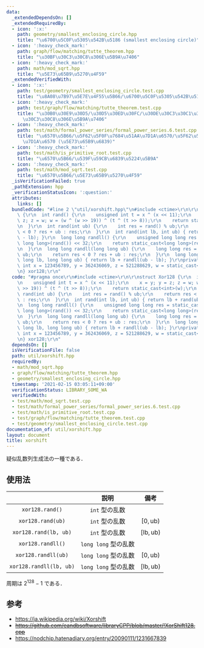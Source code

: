 ```yaml
---
data:
  _extendedDependsOn: []
  _extendedRequiredBy:
  - icon: ':x:'
    path: geometry/smallest_enclosing_circle.hpp
    title: "\u6700\u5C0F\u5305\u542B\u5186 (smallest enclosing circle)"
  - icon: ':heavy_check_mark:'
    path: graph/flow/matching/tutte_theorem.hpp
    title: "\u30BF\u30C3\u30C8\u306E\u5B9A\u7406"
  - icon: ':heavy_check_mark:'
    path: math/mod_sqrt.hpp
    title: "\u5E73\u65B9\u5270\u4F59"
  _extendedVerifiedWith:
  - icon: ':x:'
    path: test/geometry/smallest_enclosing_circle.test.cpp
    title: "\u8A08\u7B97\u5E7E\u4F55\u5B66/\u6700\u5C0F\u5305\u542B\u5186"
  - icon: ':heavy_check_mark:'
    path: test/graph/flow/matching/tutte_theorem.test.cpp
    title: "\u30B0\u30E9\u30D5/\u30D5\u30ED\u30FC/\u30DE\u30C3\u30C1\u30F3\u30B0/\u30BF\
      \u30C3\u30C8\u306E\u5B9A\u7406"
  - icon: ':heavy_check_mark:'
    path: test/math/formal_power_series/formal_power_series.6.test.cpp
    title: "\u6570\u5B66/\u5F62\u5F0F\u7684\u51AA\u7D1A\u6570/\u5F62\u5F0F\u7684\u51AA\
      \u7D1A\u6570 (\u5E73\u65B9\u6839)"
  - icon: ':heavy_check_mark:'
    path: test/math/is_primitive_root.test.cpp
    title: "\u6570\u5B66/\u539F\u59CB\u6839\u5224\u5B9A"
  - icon: ':heavy_check_mark:'
    path: test/math/mod_sqrt.test.cpp
    title: "\u6570\u5B66/\u5E73\u65B9\u5270\u4F59"
  _isVerificationFailed: true
  _pathExtension: hpp
  _verificationStatusIcon: ':question:'
  attributes:
    links: []
  bundledCode: "#line 2 \"util/xorshift.hpp\"\n#include <ctime>\r\n\r\nstruct Xor128\
    \ {\r\n  int rand() {\r\n    unsigned int t = x ^ (x << 11);\r\n    x = y; y =\
    \ z; z = w; w = (w ^ (w >> 19)) ^ (t ^ (t >> 8));\r\n    return static_cast<int>(w);\r\
    \n  }\r\n  int rand(int ub) {\r\n    int res = rand() % ub;\r\n    return res\
    \ < 0 ? res + ub : res;\r\n  }\r\n  int rand(int lb, int ub) { return lb + rand(ub\
    \ - lb); }\r\n  long long randll() {\r\n    unsigned long long res = static_cast<unsigned\
    \ long long>(rand()) << 32;\r\n    return static_cast<long long>(res | rand());\r\
    \n  }\r\n  long long randll(long long ub) {\r\n    long long res = randll() %\
    \ ub;\r\n    return res < 0 ? res + ub : res;\r\n  }\r\n  long long randll(long\
    \ long lb, long long ub) { return lb + randll(ub - lb); }\r\nprivate:\r\n  unsigned\
    \ int x = 123456789, y = 362436069, z = 521288629, w = static_cast<unsigned int>(std::time(nullptr));\r\
    \n} xor128;\r\n"
  code: "#pragma once\r\n#include <ctime>\r\n\r\nstruct Xor128 {\r\n  int rand() {\r\
    \n    unsigned int t = x ^ (x << 11);\r\n    x = y; y = z; z = w; w = (w ^ (w\
    \ >> 19)) ^ (t ^ (t >> 8));\r\n    return static_cast<int>(w);\r\n  }\r\n  int\
    \ rand(int ub) {\r\n    int res = rand() % ub;\r\n    return res < 0 ? res + ub\
    \ : res;\r\n  }\r\n  int rand(int lb, int ub) { return lb + rand(ub - lb); }\r\
    \n  long long randll() {\r\n    unsigned long long res = static_cast<unsigned\
    \ long long>(rand()) << 32;\r\n    return static_cast<long long>(res | rand());\r\
    \n  }\r\n  long long randll(long long ub) {\r\n    long long res = randll() %\
    \ ub;\r\n    return res < 0 ? res + ub : res;\r\n  }\r\n  long long randll(long\
    \ long lb, long long ub) { return lb + randll(ub - lb); }\r\nprivate:\r\n  unsigned\
    \ int x = 123456789, y = 362436069, z = 521288629, w = static_cast<unsigned int>(std::time(nullptr));\r\
    \n} xor128;\r\n"
  dependsOn: []
  isVerificationFile: false
  path: util/xorshift.hpp
  requiredBy:
  - math/mod_sqrt.hpp
  - graph/flow/matching/tutte_theorem.hpp
  - geometry/smallest_enclosing_circle.hpp
  timestamp: '2021-02-15 03:05:11+09:00'
  verificationStatus: LIBRARY_SOME_WA
  verifiedWith:
  - test/math/mod_sqrt.test.cpp
  - test/math/formal_power_series/formal_power_series.6.test.cpp
  - test/math/is_primitive_root.test.cpp
  - test/graph/flow/matching/tutte_theorem.test.cpp
  - test/geometry/smallest_enclosing_circle.test.cpp
documentation_of: util/xorshift.hpp
layout: document
title: xorshift
---
```


疑似乱数列生成法の一種である．


## 使用法

||説明|備考|
|:--:|:--:|:--:|
|`xor128.rand()`|`int` 型の乱数||
|`xor128.rand(ub)`|`int` 型の乱数|$[0, \mathrm{ub})$|
|`xor128.rand(lb, ub)`|`int` 型の乱数|$[\mathrm{lb}, \mathrm{ub})$|
|`xor128.randll()`|`long long` 型の乱数||
|`xor128.randll(ub)`|`long long` 型の乱数|$[0, \mathrm{ub})$|
|`xor128.randll(lb, ub)`|`long long` 型の乱数|$[\mathrm{lb}, \mathrm{ub})$|

周期は $2^{128} - 1$ である．


## 参考

- https://ja.wikipedia.org/wiki/Xorshift
- ~~https://github.com/eandbsoftware/libraryCPP/blob/master/!XorShift128.cpp~~
- https://nodchip.hatenadiary.org/entry/20090111/1231667839
